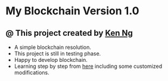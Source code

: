 # My Blockchain Version 1.0

## @ This project created by [Ken Ng](http://kenecho.top/blog)

- A simple blockchain resolution.
- This project is still in testing phase.
- Happy to develop blockchain.
- Learning step by step from [here](https://mp.weixin.qq.com/s/0_38_pmQBfC9aTC8Ob0AcQ) including some customized modifications.
